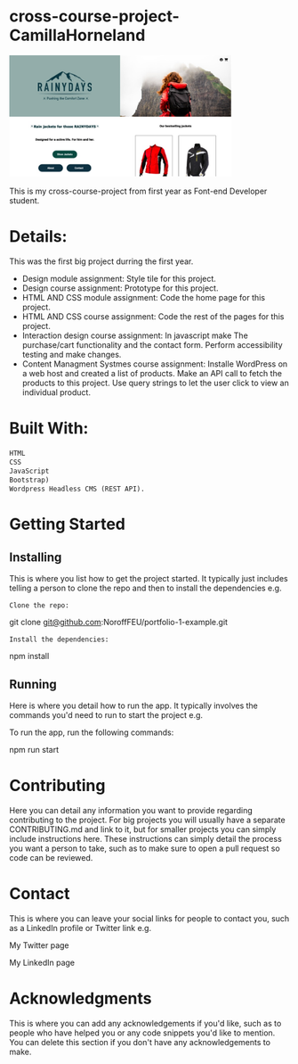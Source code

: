 # cross-course-project-CamillaHorneland

<img src="https://github.com/Noroff-FEU-Assignments/cross-course-project-CamillaHorneland/blob/main/images/rainyday.jpeg?raw=true" alt="image of Rainyday web" width="400px">

This is my cross-course-project from first year as Font-end Developer student.

 # Details:

This was the first big project durring the first year. 

- Design module assignment: Style tile for this project.
- Design course assignment: Prototype for this project.
- HTML AND CSS module assignment: Code the home page for this project.
- HTML AND CSS course assignment: Code the rest of the pages for this project.
- Interaction design course assignment: In javascript make The purchase/cart functionality and the contact form. Perform accessibility testing and make changes. 
- Content Managment Systmes course assignment: Installe WordPress on a web host and created a list of products. Make an API call to fetch the products to this project. Use query strings to let the user click to view an individual product. 

# Built With:

    HTML
    CSS
    JavaScript
    Bootstrap)
    Wordpress Headless CMS (REST API).

# Getting Started
## Installing

This is where you list how to get the project started. It typically just includes telling a person to clone the repo and then to install the dependencies e.g.

    Clone the repo:

git clone git@github.com:NoroffFEU/portfolio-1-example.git

    Install the dependencies:

npm install

## Running

Here is where you detail how to run the app. It typically involves the commands you'd need to run to start the project e.g.

To run the app, run the following commands:

npm run start

# Contributing

Here you can detail any information you want to provide regarding contributing to the project. For big projects you will usually have a separate CONTRIBUTING.md and link to it, but for smaller projects you can simply include instructions here. These instructions can simply detail the process you want a person to take, such as to make sure to open a pull request so code can be reviewed.

# Contact

This is where you can leave your social links for people to contact you, such as a LinkedIn profile or Twitter link e.g.

My Twitter page

My LinkedIn page

# Acknowledgments

This is where you can add any acknowledgements if you'd like, such as to people who have helped you or any code snippets you'd like to mention. You can delete this section if you don't have any acknowledgements to make.
